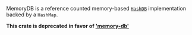MemoryDB is a reference counted memory-based [`HashDB`](https://github.com/paritytech/parity-common/tree/master/hashdb) implementation backed by a `HashMap`.

**This crate is deprecated in favor of ['memory-db'](https://crates.io/crates/hash-db)**
